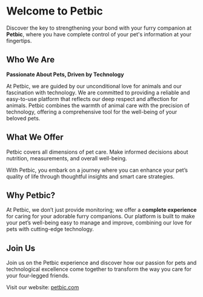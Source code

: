 # Welcome to Petbic

Discover the key to strengthening your bond with your furry companion at **Petbic**, where you have complete control of your pet's information at your fingertips.

## Who We Are

**Passionate About Pets, Driven by Technology**

At Petbic, we are guided by our unconditional love for animals and our fascination with technology. We are committed to providing a reliable and easy-to-use platform that reflects our deep respect and affection for animals. Petbic combines the warmth of animal care with the precision of technology, offering a comprehensive tool for the well-being of your beloved pets.

## What We Offer

Petbic covers all dimensions of pet care. Make informed decisions about nutrition, measurements, and overall well-being.

With Petbic, you embark on a journey where you can enhance your pet’s quality of life through thoughtful insights and smart care strategies.

## Why Petbic?

At Petbic, we don’t just provide monitoring; we offer a **complete experience** for caring for your adorable furry companions. Our platform is built to make your pet’s well-being easy to manage and improve, combining our love for pets with cutting-edge technology.

## Join Us

Join us on the Petbic experience and discover how our passion for pets and technological excellence come together to transform the way you care for your four-legged friends.

Visit our website: [petbic.com](https://www.petbic.com)
